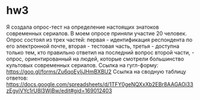 # hw3
Я создала опрос-тест на определение настоящих знатоков современных сериалов. В моем опросе приняли участие 20 человек. Опрос состоял из трех частей: первая - идентификация респондента по его электронной почте, вторая - тестовая часть, третья - доступна только тем, кто правильно ответил на последний вопрос второй части, - опрос, ориентированный на людей, которые смотрели большинство культовых современных сериалов. 
Ссылка на гугл-форму: https://goo.gl/forms/Zu6qoEyIjJHmBXBU2
Ссылка на сводную таблицу ответов: https://docs.google.com/spreadsheets/d/1TFY0geNQXxXb2EBr8AAGAOi33zEgyiVYc1rU8l3WjBw/edit#gid=169012403 

